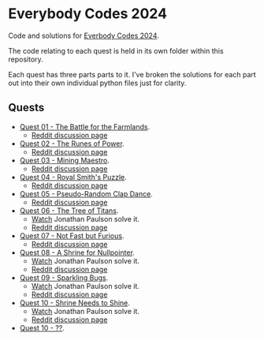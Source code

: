 # Everybody Codes 2024

Code and solutions for [Everbody Codes 2024](https://everybody.codes/event/2024/quests).

The code relating to each quest is held in its own folder within this repository.

Each quest has three parts parts to it. I've broken the solutions for each part out into their own individual python files just for clarity.

## Quests

  * [Quest 01 - The Battle for the Farmlands](./quest_01/README.md).
    * [Reddit discussion page](https://www.reddit.com/r/everybodycodes/comments/1gjro4x/2024_q1_solution_spotlight/)
  * [Quest 02 - The Runes of Power](./quest_02/README.md).
    * [Reddit discussion page](https://www.reddit.com/r/everybodycodes/comments/1gkkae5/2024_q2_solution_spotlight/)
  * [Quest 03 - Mining Maestro](./quest_03/README.md).
    * [Reddit discussion page](https://www.reddit.com/r/everybodycodes/comments/1gld7e3/2024_q3_solution_spotlight/)
  * [Quest 04 - Royal Smith's Puzzle](./quest_04/README.md).
    * [Reddit discussion page](https://www.reddit.com/r/everybodycodes/comments/1gm4sic/2024_q4_solution_spotlight/)
  * [Quest 05 - Pseudo-Random Clap Dance](./quest_05/README.md).
    * [Reddit discussion page](https://www.reddit.com/r/everybodycodes/comments/1gmwffb/2024_q5_solution_spotlight/)
  * [Quest 06 - The Tree of Titans](./quest_06/README.md).
    * [Watch](https://www.youtube.com/watch?v=UxwXRKFDNM8) Jonathan Paulson solve it.
    * [Reddit discussion page](https://www.reddit.com/r/everybodycodes/comments/1gp5zc5/2024_q6_solution_spotlight/)
  * [Quest 07 - Not Fast but Furious](./quest_07/README.md).
    * [Reddit discussion page](https://www.reddit.com/r/everybodycodes/comments/1gpylzn/2024_q7_solution_spotlight/)
  * [Quest 08 - A Shrine for Nullpointer](./quest_08/README.md).
    * [Watch](https://www.youtube.com/watch?v=pAt4ZhlYFHI) Jonathan Paulson solve it.
    * [Reddit discussion page](https://www.reddit.com/r/everybodycodes/comments/1gqq8ub/2024_q8_solution_spotlight/)
  * [Quest 09 - Sparkling Bugs](./quest_09/README.md).
    * [Watch](https://www.youtube.com/watch?v=mmXdd5mhsZ4) Jonathan Paulson solve it.
    * [Reddit discussion page](https://www.reddit.com/r/everybodycodes/comments/1grhw2u/2024_q9_solution_spotlight/)
  * [Quest 10 - Shrine Needs to Shine](./quest_10/README.md).
    * [Watch](https://www.youtube.com/watch?v=8pcywBCMq34) Jonathan Paulson solve it.
    * [Reddit discussion page](https://www.reddit.com/r/everybodycodes/comments/1gs9br4/2024_q10_solution_spotlight/)
  * [Quest 10 - ??](./quest_11/README.md).